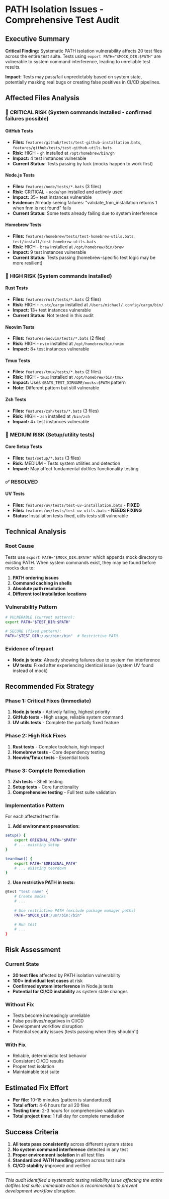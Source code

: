 # PATH Isolation Issues - Comprehensive Test Audit

## Executive Summary

**Critical Finding:** Systematic PATH isolation vulnerability affects 20 test files across the entire test suite. Tests using `export PATH="$MOCK_DIR:$PATH"` are vulnerable to system command interference, leading to unreliable test results.

**Impact:** Tests may pass/fail unpredictably based on system state, potentially masking real bugs or creating false positives in CI/CD pipelines.

## Affected Files Analysis

### 🚨 **CRITICAL RISK** (System commands installed - confirmed failures possible)

#### GitHub Tests
- **Files:** `features/github/tests/test-github-installation.bats`, `features/github/tests/test-github-utils.bats`
- **Risk:** HIGH - `gh` installed at `/opt/homebrew/bin/gh`
- **Impact:** 4 test instances vulnerable
- **Current Status:** Tests passing by luck (mocks happen to work first)

#### Node.js Tests  
- **Files:** `features/node/tests/*.bats` (3 files)
- **Risk:** CRITICAL - `node`/`npm` installed and actively used
- **Impact:** 35+ test instances vulnerable
- **Evidence:** Already seeing failures: "validate_fnm_installation returns 1 when fnm is not found" fails
- **Current Status:** Some tests already failing due to system interference

#### Homebrew Tests
- **Files:** `features/homebrew/tests/test-homebrew-utils.bats`, `test/install/test-homebrew-utils.bats`
- **Risk:** HIGH - `brew` installed at `/opt/homebrew/bin/brew`
- **Impact:** 9 test instances vulnerable
- **Current Status:** Tests passing (homebrew-specific test logic may be more resilient)

### 🔶 **HIGH RISK** (System commands installed)

#### Rust Tests
- **Files:** `features/rust/tests/*.bats` (2 files)
- **Risk:** HIGH - `rustc`/`cargo` installed at `/Users/michael/.config/cargo/bin/`
- **Impact:** 13+ test instances vulnerable
- **Current Status:** Not tested in this audit

#### Neovim Tests
- **Files:** `features/neovim/tests/*.bats` (2 files)
- **Risk:** HIGH - `nvim` installed at `/opt/homebrew/bin/nvim`
- **Impact:** 8+ test instances vulnerable

#### Tmux Tests
- **Files:** `features/tmux/tests/*.bats` (2 files)
- **Risk:** HIGH - `tmux` installed at `/opt/homebrew/bin/tmux`
- **Impact:** Uses `$BATS_TEST_DIRNAME/mocks:$PATH` pattern
- **Note:** Different pattern but still vulnerable

#### Zsh Tests
- **Files:** `features/zsh/tests/*.bats` (3 files)
- **Risk:** HIGH - `zsh` installed at `/bin/zsh`
- **Impact:** 4+ test instances vulnerable

### 🔷 **MEDIUM RISK** (Setup/utility tests)

#### Core Setup Tests
- **Files:** `test/setup/*.bats` (3 files)
- **Risk:** MEDIUM - Tests system utilities and detection
- **Impact:** May affect fundamental dotfiles functionality testing

### ✅ **RESOLVED**

#### UV Tests
- **Files:** `features/uv/tests/test-uv-installation.bats` - **FIXED**
- **Files:** `features/uv/tests/test-uv-utils.bats` - **NEEDS FIXING**
- **Status:** Installation tests fixed, utils tests still vulnerable

## Technical Analysis

### Root Cause
Tests use `export PATH="$MOCK_DIR:$PATH"` which appends mock directory to existing PATH. When system commands exist, they may be found before mocks due to:
1. **PATH ordering issues**
2. **Command caching in shells**  
3. **Absolute path resolution**
4. **Different tool installation locations**

### Vulnerability Pattern
```bash
# VULNERABLE (current pattern):
export PATH="$TEST_DIR:$PATH"

# SECURE (fixed pattern):
PATH="$TEST_DIR:/usr/bin:/bin"  # Restrictive PATH
```

### Evidence of Impact
- **Node.js tests:** Already showing failures due to system `fnm` interference
- **UV tests:** Fixed after experiencing identical issue (system UV found instead of mock)

## Recommended Fix Strategy

### Phase 1: Critical Fixes (Immediate)
1. **Node.js tests** - Actively failing, highest priority
2. **GitHub tests** - High usage, reliable system command
3. **UV utils tests** - Complete the partially fixed feature

### Phase 2: High Risk Fixes
1. **Rust tests** - Complex toolchain, high impact
2. **Homebrew tests** - Core dependency testing
3. **Neovim/Tmux tests** - Essential tools

### Phase 3: Complete Remediation
1. **Zsh tests** - Shell testing
2. **Setup tests** - Core functionality
3. **Comprehensive testing** - Full test suite validation

### Implementation Pattern
For each affected test file:

1. **Add environment preservation:**
```bash
setup() {
    export ORIGINAL_PATH="$PATH"
    # ... existing setup
}

teardown() {
    export PATH="$ORIGINAL_PATH"
    # ... existing teardown
}
```

2. **Use restrictive PATH in tests:**
```bash
@test "test name" {
    # Create mocks
    # ...
    
    # Use restrictive PATH (exclude package manager paths)
    PATH="$MOCK_DIR:/usr/bin:/bin"
    
    # Run test
    # ...
}
```

## Risk Assessment

### Current State
- **20 test files** affected by PATH isolation vulnerability
- **100+ individual test cases** at risk
- **Confirmed system interference** in Node.js tests
- **Potential for CI/CD instability** as system state changes

### Without Fix
- Tests become increasingly unreliable
- False positives/negatives in CI/CD
- Development workflow disruption
- Potential security issues (tests passing when they shouldn't)

### With Fix
- Reliable, deterministic test behavior
- Consistent CI/CD results
- Proper test isolation
- Maintainable test suite

## Estimated Fix Effort

- **Per file:** 10-15 minutes (pattern is standardized)
- **Total effort:** 4-6 hours for all 20 files
- **Testing time:** 2-3 hours for comprehensive validation
- **Total project time:** 1 full day for complete remediation

## Success Criteria

1. **All tests pass consistently** across different system states
2. **No system command interference** detected in any test
3. **Proper environment isolation** in all test files
4. **Standardized PATH handling** pattern across test suite
5. **CI/CD stability** improved and verified

---

*This audit identified a systematic testing reliability issue affecting the entire dotfiles test suite. Immediate action is recommended to prevent development workflow disruption.*